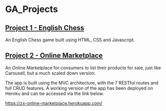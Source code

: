 # GA_Projects

## <a href="https://github.com/wuzhixiang88/GA_Projects/tree/main/unit1_project">Project 1 - English Chess</a>
An English Chess game built using HTML, CSS and Javascript.

## <a href="https://github.com/wuzhixiang88/GA_Projects/tree/main/unit2_project">Project 2 - Online Marketplace</a>
An Online Marketplace for consumers to list their products for sale, just like Carousell, but a much scaled down version.

The app is built using the MVC architecture, with the 7 RESTful routes and full CRUD features. A working version of the app has been deployed on Heroku and can be accessed via the link below.

https://zx-online-marketplace.herokuapp.com/
